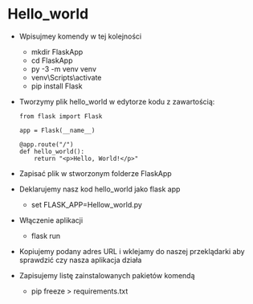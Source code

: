# Hello_world

- Wpisujmey komendy w tej kolejności
	- mkdir FlaskApp
	- cd FlaskApp
	- py -3 -m venv venv
	- venv\Scripts\activate
	- pip install Flask
- Tworzymy plik hello_world w edytorze kodu z zawartością:
	
	```
	from flask import Flask

	app = Flask(__name__)

	@app.route("/")
	def hello_world():
    	return "<p>Hello, World!</p>"
	```	
		
- Zapisać plik w stworzonym folderze FlaskApp
- Deklarujemy nasz kod hello_world jako flask app
	- set FLASK_APP=Hellow_world.py
- Włączenie aplikacji
	- flask run
- Kopiujemy podany adres URL i wklejamy do naszej przeklądarki aby sprawdzić czy nasza aplikacja działa
- Zapisujemy listę zainstalowanych pakietów komendą
	- pip freeze > requirements.txt
	
